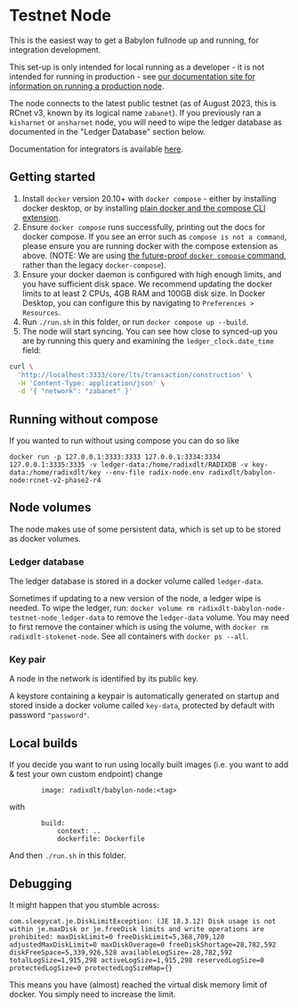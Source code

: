 # Testnet Node

This is the easiest way to get a Babylon fullnode up and running, for integration development.

This set-up is only intended for local running as a developer - it is not intended for running in production - see [our documentation site for information on running a production node](https://docs-babylon.radixdlt.com/main/node-and-gateway/node-setup-introduction.html).

The node connects to the latest public testnet (as of August 2023, this is RCnet v3, known by its logical name `zabanet`).
If you previously ran a `kisharnet` or `ansharnet` node, you will need to wipe the ledger database as documented in the "Ledger Database" section below.

Documentation for integrators is available [here](https://docs.google.com/document/d/1cjc7_alyzIb2QQIGGn1PEpJyjrMRZYHq3VwkOXRP8J0).

## Getting started
1. Install `docker` version 20.10+ with `docker compose` - either by installing docker desktop, or by installing [plain docker and the compose CLI extension](https://docs.docker.com/compose/install/).
2. Ensure `docker compose` runs successfully, printing out the docs for docker compose. If you see an error such as `compose is not a command`, please ensure you are running docker with the compose extension as above. (NOTE: We are using [the future-proof `docker compose` command](https://docs.docker.com/compose/compose-v2/), rather than the legacy `docker-compose`).
3. Ensure your docker daemon is configured with high enough limits, and you have sufficient disk space. We recommend updating the docker limits to at least 2 CPUs, 4GB RAM and 100GB disk size. In Docker Desktop, you can configure this by navigating to `Preferences > Resources`.
4. Run `./run.sh` in this folder, or run `docker compose up --build`.
5. The node will start syncing. You can see how close to synced-up you are by running this query and examining the `ledger_clock.date_time` field:
```sh
curl \
  'http://localhost:3333/core/lts/transaction/construction' \
  -H 'Content-Type: application/json' \
  -d '{ "network": "zabanet" }'
```

## Running without compose
If you wanted to run without using compose you can do so like 
```
docker run -p 127.0.0.1:3333:3333 127.0.0.1:3334:3334 127.0.0.1:3335:3335 -v ledger-data:/home/radixdlt/RADIXDB -v key-data:/home/radixdlt/key --env-file radix-node.env radixdlt/babylon-node:rcnet-v2-phase2-r4
```

## Node volumes

The node makes use of some persistent data, which is set up to be stored as docker volumes.

### Ledger database

The ledger database is stored in a docker volume called `ledger-data`.

Sometimes if updating to a new version of the node, a ledger wipe is needed. To wipe the ledger, run: `docker volume rm radixdlt-babylon-node-testnet-node_ledger-data` to remove the `ledger-data` volume. You may need to first remove the container which is using the volume, with `docker rm radixdlt-stokenet-node`. See all containers with `docker ps --all`.

### Key pair

A node in the network is identified by its public key.

A keystore containing a keypair is automatically generated on startup and stored inside a docker volume called `key-data`, protected by default with password `"password"`.

## Local builds
If you decide you want to run using locally built images (i.e. you want to add & test your own custom endpoint) change
```YML
        image: radixdlt/babylon-node:<tag>
```
with
```YML
        build:
            context: ..
            dockerfile: Dockerfile
```

And then `./run.sh` in this folder.

## Debugging

It might happen that you stumble across: 
```
com.sleepycat.je.DiskLimitException: (JE 18.3.12) Disk usage is not within je.maxDisk or je.freeDisk limits and write operations are prohibited: maxDiskLimit=0 freeDiskLimit=5,368,709,120 adjustedMaxDiskLimit=0 maxDiskOverage=0 freeDiskShortage=28,782,592 diskFreeSpace=5,339,926,528 availableLogSize=-28,782,592 totalLogSize=1,915,298 activeLogSize=1,915,298 reservedLogSize=0 protectedLogSize=0 protectedLogSizeMap={}
```

This means you have (almost) reached the virtual disk memory limit of docker. You simply need to increase the limit. 
